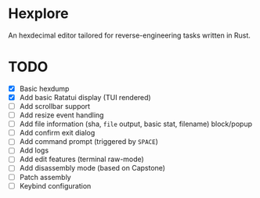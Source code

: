 # Hexplore

An hexdecimal editor tailored for reverse-engineering tasks written in Rust.

# TODO

- [x] Basic hexdump
- [x] Add basic Ratatui display (TUI rendered)
- [ ] Add scrollbar support
- [ ] Add resize event handling
- [ ] Add file information (sha, `file` output, basic stat, filename) block/popup
- [ ] Add confirm exit dialog
- [ ] Add command prompt (triggered by `SPACE`)
- [ ] Add logs
- [ ] Add edit features (terminal raw-mode)
- [ ] Add disassembly mode (based on Capstone)
- [ ] Patch assembly
- [ ] Keybind configuration
